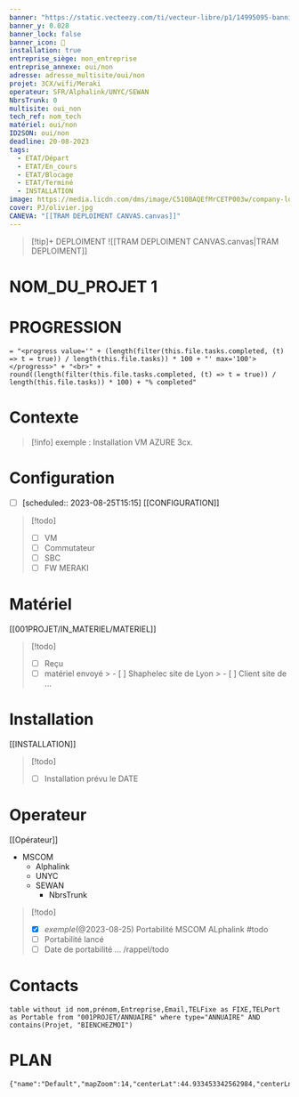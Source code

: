 ```yaml
---
banner: "https://static.vecteezy.com/ti/vecteur-libre/p1/14995095-banniere-de-gestion-de-projet-icone-web-illustrationle-pour-le-conseil-aux-entreprises-et-le-travail-d-equipe-avec-l-ensemble-d-icones-de-ressources-humaines-de-risque-de-portee-de-cout-de-communication-de-temps-d-approvisionnement-et-d-objectif-vectoriel.jpg"
banner_y: 0.028
banner_lock: false
banner_icon: 🐾
installation: true
entreprise_siège: non_entreprise
entreprise_annexe: oui/non
adresse: adresse_multisite/oui/non
projet: 3CX/wifi/Meraki
operateur: SFR/Alphalink/UNYC/SEWAN
NbrsTrunk: 0
multisite: oui_non
tech_ref: nom_tech
matériel: oui/non
ID2SON: oui/non
deadline: 20-08-2023
tags:
  - ETAT/Départ
  - ETAT/En_cours
  - ETAT/Blocage
  - ETAT/Terminé
  - INSTALLATION
image: https://media.licdn.com/dms/image/C510BAQEfMrCETP003w/company-logo_200_200/0/1519863175658?
cover: PJ/olivier.jpg
CANEVA: "[[TRAM DEPLOIMENT CANVAS.canvas]]"
---
```

> [!tip]+ DEPLOIMENT
![[TRAM DEPLOIMENT CANVAS.canvas|TRAM DEPLOIMENT]]

# NOM_DU_PROJET 1



# PROGRESSION

```
= "<progress value='" + (length(filter(this.file.tasks.completed, (t) => t = true)) / length(this.file.tasks)) * 100 + "' max='100'></progress>" + "<br>" + round((length(filter(this.file.tasks.completed, (t) => t = true)) / length(this.file.tasks)) * 100) + "% completed"
```

# Contexte
> [!info]
> exemple : Installation VM AZURE 3cx.

# Configuration
- [ ]    [scheduled:: 2023-08-25T15:15]
[[CONFIGURATION]]

> [!todo]
> - [ ] VM
> - [ ] Commutateur
>- [ ] SBC
> - [ ] FW MERAKI

# Matériel
[[001PROJET/IN_MATERIEL/MATERIEL]]
> [!todo]
> - [ ] Reçu
> - [ ] matériel envoyé
	> 	- [ ] Shaphelec site de Lyon
	> 	- [ ] Client site de ...
# Installation
[[INSTALLATION]]
> [!todo]
> - [ ] Installation prévu le DATE

# Operateur
[[Opérateur]]
-  MSCOM
	- Alphalink
	- UNYC
	- SEWAN
		- NbrsTrunk
> [!todo]
> - [x] _exemple_(@2023-08-25) Portabilité MSCOM ALphalink #todo
> - [ ] Portabilité lancé
> - [ ] Date de portabilité ... /rappel/todo
# Contacts
<!-- Modification code dernière ligne "le nom de la société" -->
```dataview
table without id nom,prénom,Entreprise,Email,TELFixe as FIXE,TELPort as Portable from "001PROJET/ANNUAIRE" where type="ANNUAIRE" AND contains(Projet, "BIENCHEZMOI")
```

# PLAN

```mapview
{"name":"Default","mapZoom":14,"centerLat":44.933453342562984,"centerLng":4.894752502441406,"query":"","chosenMapSource":0}
```


